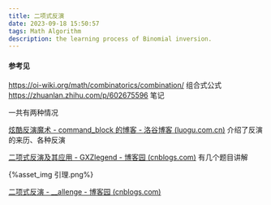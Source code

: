 ```yaml
---
title: 二项式反演
date: 2023-09-18 15:50:57
tags: Math Algorithm
description: the learning process of Binomial inversion. 
---
```

#### 参考见 
https://oi-wiki.org/math/combinatorics/combination/ 组合式公式
https://zhuanlan.zhihu.com/p/602675596 笔记

一共有两种情况

[炫酷反演魔术 - command_block 的博客 - 洛谷博客 (luogu.com.cn)](https://www.luogu.com.cn/blog/command-block/xuan-ku-fan-yan-mo-shu) 介绍了反演的来历、各种反演

[二项式反演及其应用 - GXZlegend - 博客园 (cnblogs.com)](https://www.cnblogs.com/GXZlegend/p/11407185.html) 有几个题目讲解

{%asset_img 引理.png%}

[二项式反演 - __allenge - 博客园 (cnblogs.com)](https://www.cnblogs.com/GDOI2018/p/14491894.html)